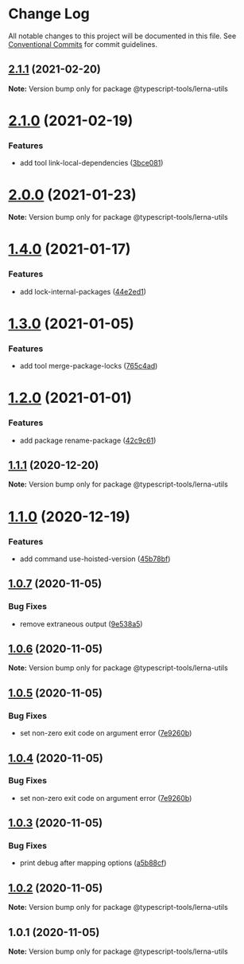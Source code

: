 # Change Log

All notable changes to this project will be documented in this file.
See [Conventional Commits](https://conventionalcommits.org) for commit guidelines.

## [2.1.1](https://github.com/typescript-tools/typescript-tools/compare/@typescript-tools/lerna-utils@2.1.0...@typescript-tools/lerna-utils@2.1.1) (2021-02-20)

**Note:** Version bump only for package @typescript-tools/lerna-utils





# [2.1.0](https://github.com/typescript-tools/typescript-tools/compare/@typescript-tools/lerna-utils@2.0.0...@typescript-tools/lerna-utils@2.1.0) (2021-02-19)


### Features

* add tool link-local-dependencies ([3bce081](https://github.com/typescript-tools/typescript-tools/commit/3bce081bf09141cb8fd6867eb59d4b9dc45276c0))





# [2.0.0](https://github.com/typescript-tools/typescript-tools/compare/@typescript-tools/lerna-utils@1.4.0...@typescript-tools/lerna-utils@2.0.0) (2021-01-23)

**Note:** Version bump only for package @typescript-tools/lerna-utils





# [1.4.0](https://github.com/typescript-tools/typescript-tools/compare/@typescript-tools/lerna-utils@1.3.0...@typescript-tools/lerna-utils@1.4.0) (2021-01-17)


### Features

* add lock-internal-packages ([44e2ed1](https://github.com/typescript-tools/typescript-tools/commit/44e2ed1cebba3a02e48ca5c6bd9c67aa21b178ed))





# [1.3.0](https://github.com/typescript-tools/typescript-tools/compare/@typescript-tools/lerna-utils@1.2.0...@typescript-tools/lerna-utils@1.3.0) (2021-01-05)


### Features

* add tool merge-package-locks ([765c4ad](https://github.com/typescript-tools/typescript-tools/commit/765c4ad9de6e7a752f68332d896b5eb5c564109d))





# [1.2.0](https://github.com/typescript-tools/typescript-tools/compare/@typescript-tools/lerna-utils@1.1.1...@typescript-tools/lerna-utils@1.2.0) (2021-01-01)


### Features

* add package rename-package ([42c9c61](https://github.com/typescript-tools/typescript-tools/commit/42c9c61524dc58244a64bf01699dbc737504a111))





## [1.1.1](https://github.com/typescript-tools/typescript-tools/compare/@typescript-tools/lerna-utils@1.1.0...@typescript-tools/lerna-utils@1.1.1) (2020-12-20)

**Note:** Version bump only for package @typescript-tools/lerna-utils





# [1.1.0](https://github.com/typescript-tools/typescript-tools/compare/@typescript-tools/lerna-utils@1.0.7...@typescript-tools/lerna-utils@1.1.0) (2020-12-19)


### Features

* add command use-hoisted-version ([45b78bf](https://github.com/typescript-tools/typescript-tools/commit/45b78bf890fb17b6d9aa07f6ce45882ac9eaeebf))





## [1.0.7](https://github.com/typescript-tools/typescript-tools/compare/@typescript-tools/lerna-utils@1.0.6...@typescript-tools/lerna-utils@1.0.7) (2020-11-05)


### Bug Fixes

* remove extraneous output ([9e538a5](https://github.com/typescript-tools/typescript-tools/commit/9e538a57f6d86e9e6eb8f04c3a6c1fc024b24271))





## [1.0.6](https://github.com/typescript-tools/typescript-tools/compare/@typescript-tools/lerna-utils@1.0.5...@typescript-tools/lerna-utils@1.0.6) (2020-11-05)

**Note:** Version bump only for package @typescript-tools/lerna-utils





## [1.0.5](https://github.com/typescript-tools/typescript-tools/compare/@typescript-tools/lerna-utils@1.0.3...@typescript-tools/lerna-utils@1.0.5) (2020-11-05)


### Bug Fixes

* set non-zero exit code on argument error ([7e9260b](https://github.com/typescript-tools/typescript-tools/commit/7e9260b3bcf023aaab9d35468a363edfeb151529))





## [1.0.4](https://github.com/typescript-tools/typescript-tools/compare/@typescript-tools/lerna-utils@1.0.3...@typescript-tools/lerna-utils@1.0.4) (2020-11-05)


### Bug Fixes

* set non-zero exit code on argument error ([7e9260b](https://github.com/typescript-tools/typescript-tools/commit/7e9260b3bcf023aaab9d35468a363edfeb151529))





## [1.0.3](https://github.com/typescript-tools/typescript-tools/compare/@typescript-tools/lerna-utils@1.0.2...@typescript-tools/lerna-utils@1.0.3) (2020-11-05)


### Bug Fixes

* print debug after mapping options ([a5b88cf](https://github.com/typescript-tools/typescript-tools/commit/a5b88cfc3ff2b159cb8c51bf2a38f65dcb5c82cd))





## [1.0.2](https://github.com/typescript-tools/typescript-tools/compare/@typescript-tools/lerna-utils@1.0.1...@typescript-tools/lerna-utils@1.0.2) (2020-11-05)

**Note:** Version bump only for package @typescript-tools/lerna-utils





## 1.0.1 (2020-11-05)

**Note:** Version bump only for package @typescript-tools/lerna-utils
